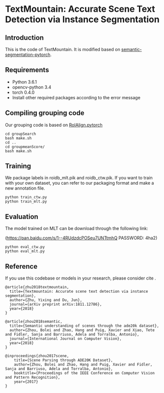 # TextMountain: Accurate Scene Text Detection via Instance Segmentation

## Introduction
This is the code of TextMountain. It is modified based on [semantic-segmentation-pytorch](https://github.com/open-mmlab/mmdetection).

## Requirements
* Python 3.6.1
* opencv-python 3.4
* torch 0.4.0
* Install other required packages according to the error message

## Compiling grouping code
Our grouping code is based on [RoIAlign.pytorch](https://github.com/longcw/RoIAlign.pytorch)
```
cd groupSearch
bash make.sh
cd ..
cd groupmeanScore/
bash make.sh
```

## Training
We package labels in roidb_mlt.pik and roidb_ctw.pik. If you want to train with your own dataset, you can refer to our packaging format and make a new annotation file.
```
python train_ctw.py
python train_mlt.py
```

## Evaluation
The model trained on MLT can be download through the following link:

(https://pan.baidu.com/s/1--4RUdzdcPOSeu7UNTtmhQ PASSWORD: 4ha2)
```
python eval_ctw.py
python eval_mlt.py
```
## Reference

If you use this codebase or models in your research, please consider cite .

```
@article{zhu2018textmountain,
  title={Textmountain: Accurate scene text detection via instance segmentation},
  author={Zhu, Yixing and Du, Jun},
  journal={arXiv preprint arXiv:1811.12786},
  year={2018}
}

@article{zhou2018semantic,
  title={Semantic understanding of scenes through the ade20k dataset},
  author={Zhou, Bolei and Zhao, Hang and Puig, Xavier and Xiao, Tete and Fidler, Sanja and Barriuso, Adela and Torralba, Antonio},
  journal={International Journal on Computer Vision},
  year={2018}
}

@inproceedings{zhou2017scene,
    title={Scene Parsing through ADE20K Dataset},
    author={Zhou, Bolei and Zhao, Hang and Puig, Xavier and Fidler, Sanja and Barriuso, Adela and Torralba, Antonio},
    booktitle={Proceedings of the IEEE Conference on Computer Vision and Pattern Recognition},
    year={2017}
}
```

